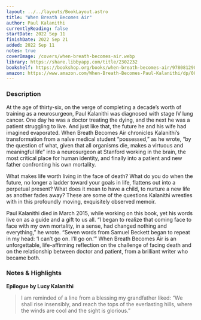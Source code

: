 ```yaml
---
layout: ../../layouts/BookLayout.astro
title: "When Breath Becomes Air"
author: Paul Kalanithi
currentlyReading: false
startDate: 2022 Sep 11
finishDate: 2022 Sep 21
added: 2022 Sep 11
notes: true
coverImage: /covers/when-breath-becomes-air.webp
library: https://share.libbyapp.com/title/2302232
bookshelf: https://bookshop.org/books/when-breath-becomes-air/9780812988406
amazon: https://www.amazon.com/When-Breath-Becomes-Paul-Kalanithi/dp/081298840X/
---
```


### Description
At the age of thirty-six, on the verge of completing a decade’s worth of training as a neurosurgeon, Paul Kalanithi was diagnosed with stage IV lung cancer. One day he was a doctor treating the dying, and the next he was a patient struggling to live. And just like that, the future he and his wife had imagined evaporated. When Breath Becomes Air chronicles Kalanithi’s transformation from a naïve medical student “possessed,” as he wrote, “by the question of what, given that all organisms die, makes a virtuous and meaningful life” into a neurosurgeon at Stanford working in the brain, the most critical place for human identity, and finally into a patient and new father confronting his own mortality.

What makes life worth living in the face of death? What do you do when the future, no longer a ladder toward your goals in life, flattens out into a perpetual present? What does it mean to have a child, to nurture a new life as another fades away? These are some of the questions Kalanithi wrestles with in this profoundly moving, exquisitely observed memoir.

Paul Kalanithi died in March 2015, while working on this book, yet his words live on as a guide and a gift to us all. “I began to realize that coming face to face with my own mortality, in a sense, had changed nothing and everything,” he wrote. “Seven words from Samuel Beckett began to repeat in my head: ‘I can’t go on. I’ll go on.’” When Breath Becomes Air is an unforgettable, life-affirming reflection on the challenge of facing death and on the relationship between doctor and patient, from a brilliant writer who became both.

### Notes & Highlights
**Epilogue by Lucy Kalanithi**
> I am reminded of a line from a blessing my grandfather liked: “We shall rise insensibly, and reach the tops of the everlasting hills, where the winds are cool and the sight is glorious.”  
